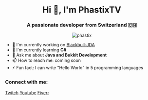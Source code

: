 <body>
    <h1 align="center">Hi 👋, I'm PhastixTV</h1>
    <h3 align="center">A passionate developer from Switzerland 🇨🇭</h3>
    <p align="center">
        <img src="https://komarev.com/ghpvc/?username=phastix&label=Profile%20views&color=0e75b6&style=flat" alt="phastix" />
    </p>
    <ul>
        <li>🔭 I'm currently working on <a href="https://github.com/PhastixTV/Blackbull-JDA">Blackbull-JDA</a></li>
        <li>🌱 I'm currently learning <b>C#</b></li>
        <li>💬 Ask me about <b>Java and Bukkit Development</b></li>
        <li>📫 How to reach me: coming soon</li>
        <li>⚡ Fun fact: I can write "Hello World" in 5 programming languages</li>
    </ul>
    <h3 align="left">Connect with me:</h3>
    <p align="left">
        <a href="https://www.twitch.tv/phastixtv">Twitch</a>
        <a href="https://www.twitch.tv/phastixtv">Youtube</a>
        <a href="https://www.fiverr.com/phastixtv">Fiverr</a>
    </p>
</body>
</html>
